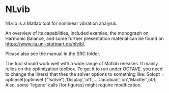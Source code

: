 # NLvib
 NLvib is a Matlab tool for nonlinear vibration analysis.

An overview of its capabilities, included examles, the monograph on Harmonic Balance, and some further presentation material can be found on https://www.ila.uni-stuttgart.de/nlvib/.

Please also see the manual in the SRC folder.

The tool should work well with a wide range of Matlab releases. It mainly relies on the optimization toolbox.
To get it to run under OCTAVE, you need to change the line(s) that thes the solver options to something like:
   Solopt = optimset(optimset ("fsolve"),'Display','off',... 'Jacobian','on','MaxIter',50);
Also, some 'legend' calls (for figures) might require modification.
